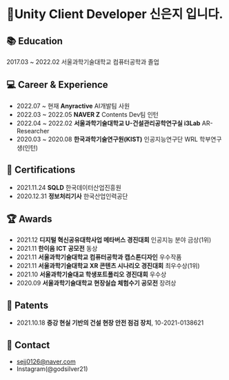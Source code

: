 # 👋Unity Client Developer 신은지 입니다.


## 📚 Education
2017.03 ~ 2022.02 서울과학기술대학교 컴퓨터공학과 졸업

## 💻 Career & Experience
 - 2022.07 ~ 현재 **Anyractive** AI개발팀 사원
 - 2022.03 ~ 2022.05 **NAVER Z** Contents Dev팀 인턴
 - 2022.04 ~ 2022.02 **서울과학기술대학교 U-건설관리공학연구실 i3Lab** AR-Researcher
 - 2020.03 ~ 2020.08 **한국과학기술연구원(KIST)** 인공지능연구단 WRL 학부연구생(인턴)


## 📝 Certifications
 - 2021.11.24 **SQLD** 한국데이터산업진흥원
 - 2020.12.31 **정보처리기사** 한국산업인력공단


## 🏆 Awards
- 2021.12 **디지털 혁신공유대학사업 메타버스 경진대회** 인공지능 분야 금상(1위)
- 2021.11 **한이음 ICT 공모전**    동상
- 2021.11 **서울과학기술대학교 컴퓨터공학과 캡스톤디자인**    우수작품
- 2021.11 **서울과학기술대학교 XR 콘텐츠 시나리오 경진대회**    최우수상(1위)
- 2021.10 **서울과학기술대교 학생포트폴리오 경진대회**    우수상
- 2020.09 **서울과학기술대학교 현장실습 체험수기 공모전**    장려상


## 📜 Patents
- 2021.10.18 **증강 현실 기반의 건설 현장 안전 점검 장치**, 10-2021-0138621

## 📜 Contact
- sejj0126@naver.com
- Instagram(@godsilver21)


<!--
**dmswl9898/dmswl9898** is a ✨ _special_ ✨ repository because its `README.md` (this file) appears on your GitHub profile.

Here are some ideas to get you started:

- 🔭 I’m currently working on ...
- 🌱 I’m currently learning ...
- 👯 I’m looking to collaborate on ...
- 🤔 I’m looking for help with ...
- 💬 Ask me about ...
- 📫 How to reach me: ...
- 😄 Pronouns: ...
- ⚡ Fun fact: ...
-->
